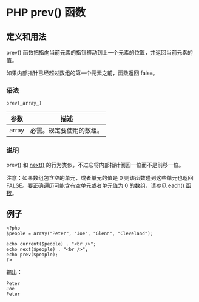 # PHP prev() 函数



## 定义和用法

prev() 函数把指向当前元素的指针移动到上一个元素的位置，并返回当前元素的值。

如果内部指针已经超过数组的第一个元素之前，函数返回 false。

### 语法

```
prev(_array_)
```

| 参数 | 描述 |
| --- | --- |
| array | 必需。规定要使用的数组。 |

### 说明

prev() 和 [next()](/php/func_array_next.asp "PHP next() 函数") 的行为类似，不过它将内部指针倒回一位而不是前移一位。

注意：如果数组包含空的单元，或者单元的值是 0 则该函数碰到这些单元也返回 FALSE。要正确遍历可能含有空单元或者单元值为 0 的数组，请参见 [each() 函数](/php/func_array_each.asp "PHP each() 函数")。

## 例子

```
<?php
$people = array("Peter", "Joe", "Glenn", "Cleveland");

echo current($people) . "<br />";
echo next($people) . "<br />"; 
echo prev($people); 
?>
```

输出：

```
Peter
Joe
Peter
```



